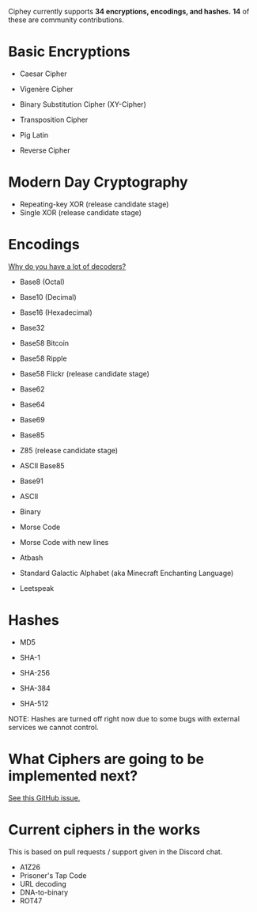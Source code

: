 Ciphey currently supports **34 encryptions, encodings, and hashes.** **14** of these are community contributions.
# Basic Encryptions

* Caesar Cipher
* Vigenère Cipher
* Binary Substitution Cipher (XY-Cipher)
* Transposition Cipher
* Pig Latin

* Reverse Cipher




# Modern Day Cryptography
* Repeating-key XOR (release candidate stage)
* Single XOR (release candidate stage)

# Encodings
[Why do you have a lot of decoders?](https://github.com/Ciphey/Ciphey/wiki/Common-Issues-&-Their-Solutions#why-do-you-have-a-lot-of-encodings-you-should-work-on-real-world-ciphers-more)
*  Base8 (Octal)
*  Base10 (Decimal)
*  Base16 (Hexadecimal)
*  Base32
*  Base58 Bitcoin
*  Base58 Ripple
* Base58 Flickr (release candidate stage)
*  Base62
*  Base64
*  Base69
*  Base85
* Z85 (release candidate stage)
*  ASCII Base85
*  Base91
*  ASCII
* Binary

* Morse Code

* Morse Code with new lines


* Atbash

* Standard Galactic Alphabet (aka Minecraft Enchanting Language)
* Leetspeak

# Hashes

* MD5

* SHA-1

* SHA-256

* SHA-384

* SHA-512

NOTE: Hashes are turned off right now due to some bugs with external services we cannot control.

# What Ciphers are going to be implemented next?

[See this GitHub issue.](https://github.com/Ciphey/Ciphey/issues/63)

# Current ciphers in the works
This is based on pull requests / support given in the Discord chat.
* A1Z26
* Prisoner's Tap Code
* URL decoding
* DNA-to-binary
* ROT47